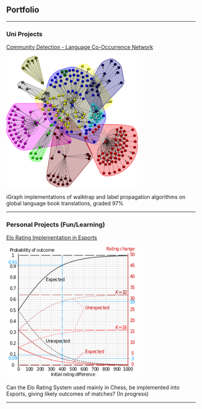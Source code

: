## Portfolio

---

### Uni Projects

[Community Detection - Language Co-Occurrence Network](/pdfs/LanguagesPaper.pdf)

<img src="images/Walktrap_Py.png?raw=true" width="350" height="350"/>

iGraph implementations of walktrap and label propagation algorithms on global language book translations, graded 97%

---

### Personal Projects (Fun/Learning)

[Elo Rating Implementation in Esports](harrybitten.github.io)

<img src="images/Elo.png?raw=true" width="350" height="350"/>

Can the Elo Rating System used mainly in Chess, be implemented into Esports, giving likely outcomes of matches? (In progress)

---
